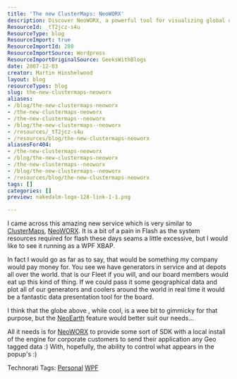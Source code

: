 ```yaml
---
title: 'The new ClusterMaps: NeoWORX'
description: Discover NeoWORX, a powerful tool for visualizing global data in real-time. Learn how it can enhance corporate presentations and streamline operations.
ResourceId: _tT2jcz-s4u
ResourceType: blog
ResourceImport: true
ResourceImportId: 280
ResourceImportSource: Wordpress
ResourceImportOriginalSource: GeeksWithBlogs
date: 2007-12-03
creator: Martin Hinshelwood
layout: blog
resourceTypes: blog
slug: the-new-clustermaps-neoworx
aliases:
- /blog/the-new-clustermaps-neoworx
- /the-new-clustermaps-neoworx
- /the-new-clustermaps--neoworx
- /blog/the-new-clustermaps--neoworx
- /resources/_tT2jcz-s4u
- /resources/blog/the-new-clustermaps-neoworx
aliasesFor404:
- /the-new-clustermaps-neoworx
- /blog/the-new-clustermaps-neoworx
- /the-new-clustermaps--neoworx
- /blog/the-new-clustermaps--neoworx
- /resources/blog/the-new-clustermaps-neoworx
tags: []
categories: []
preview: nakedalm-logo-128-link-1-1.png

---
```

I came across this amazing new service which is very similar to [ClusterMaps](http://www.clustermaps.com/), [NeoWORX](http://www.neoworx.net/). It is a bit of a pain in Flash as the system resources required for flash these days seams a little excessive, but I would like to see it running as a WPF XBAP.

In fact I would go as far as to say, that would be something my company would pay money for. You see we have generators in service and at depots all over the world. that is our Fleet if you will, and our board members would eat up this kind of thing. If we could pass it some geographical data and plot all of our generators and coolers around the world in real time it would be a fantastic data presentation tool for the board.

I think that the globe above , while cool, is a wee bit to gimmicky for that purpose, but the [NeoEarth](http://www.neoworx.net/blue/neoearth_page.php) feature would better suit our needs...

All it needs is for [NeoWORX](http://www.neoworx.net/) to provide some sort of SDK with a local install of the engine for corporate customers to send their application any Geo tagged data :) With, hopefully, the ability to control what appears in the popup's :)

Technorati Tags: [Personal](http://technorati.com/tags/Personal) [WPF](http://technorati.com/tags/WPF)
